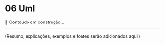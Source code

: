# 06 Uml

📌 Conteúdo em construção...

---

(Resumo, explicações, exemplos e fontes serão adicionados aqui.)